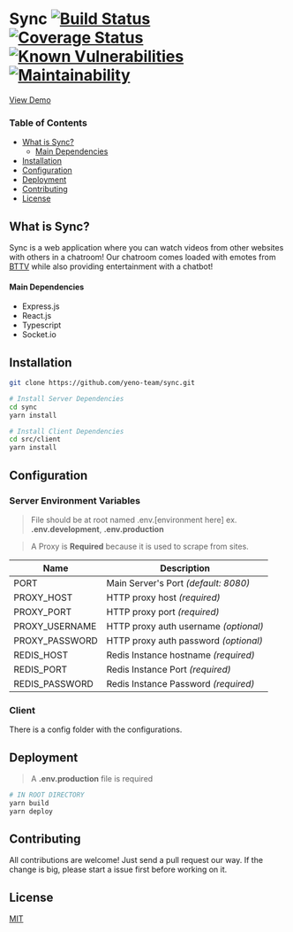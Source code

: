 


# Sync [![Build Status](https://travis-ci.com/yeno-team/sync.svg?branch=main)](https://travis-ci.com/yeno-team/sync) [![Coverage Status](https://coveralls.io/repos/github/yeno-team/sync/badge.svg?branch=main)](https://coveralls.io/github/yeno-team/sync?branch=main) [![Known Vulnerabilities](https://snyk.io/test/github/yeno-team/sync/badge.svg)](https://snyk.io/test/github) [![Maintainability](https://api.codeclimate.com/v1/badges/4b1e10c1f337cca6a616/maintainability)](https://codeclimate.com/github/yeno-team/sync/maintainability)  

[View Demo](https://yeno.dev)

### Table of Contents  
- [What is Sync?](#what-is-sync)  
	* [Main Dependencies](#main-dependencies)
- [Installation](#installation)  
- [Configuration](#configuration)
- [Deployment](#deployment)
- [Contributing](#contributing)
- [License](#license)


## What is Sync? 
Sync is a web application where you can watch videos from other websites with others in a chatroom! Our chatroom comes loaded with emotes from [BTTV](https://betterttv.com/) while also providing entertainment with a chatbot! 
#### Main Dependencies
* Express.js
* React.js
* Typescript
* Socket.io

## Installation
```bash
git clone https://github.com/yeno-team/sync.git

# Install Server Dependencies
cd sync
yarn install

# Install Client Dependencies
cd src/client
yarn install
```

## Configuration
### Server Environment Variables

> File should be at root named .env.[environment here] ex. **.env.development**, **.env.production**

> A Proxy is **Required** because it is used to scrape from sites.

|Name| Description |
|--|--|
| PORT | Main Server's Port *(default: 8080)*  |
| PROXY_HOST | HTTP proxy host *(required)*  |
| PROXY_PORT | HTTP proxy port *(required)* |
| PROXY_USERNAME | HTTP proxy auth username *(optional)*  |
| PROXY_PASSWORD | HTTP proxy auth password *(optional)* |
| REDIS_HOST | Redis Instance hostname *(required)* |
| REDIS_PORT | Redis Instance Port *(required)* |
| REDIS_PASSWORD | Redis Instance Password *(required)* |

### Client
There is a config folder with the configurations.

## Deployment
>  A **.env.production** file is required 
```bash
# IN ROOT DIRECTORY
yarn build
yarn deploy
```





## Contributing
All contributions are welcome! Just send a pull request our way. If the change is big, please start a issue first before working on it.

## License
[MIT](https://choosealicense.com/licenses/mit/)


